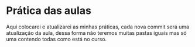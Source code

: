 # Prática das aulas

Aqui colocarei e atualizarei as minhas práticas, cada nova commit será uma atualização da aula, dessa forma não teremos muitas pastas iguais mas só uma contendo todas como está no curso.

